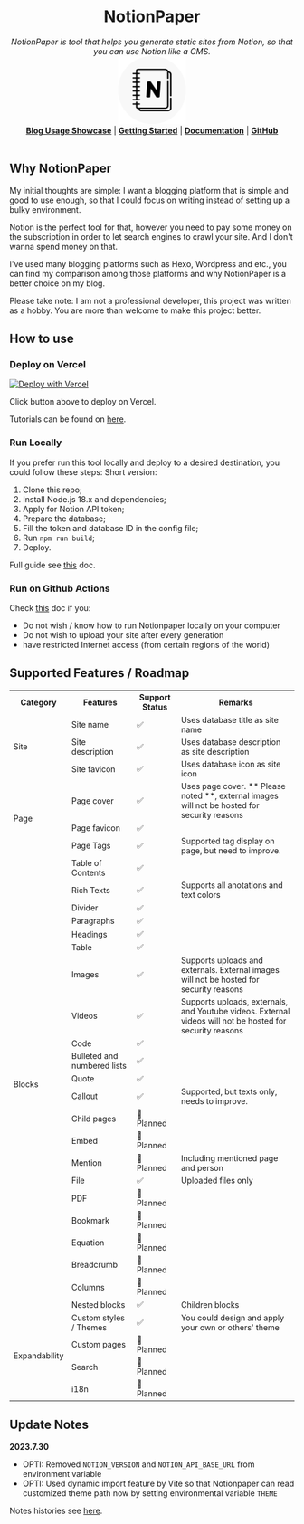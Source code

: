 <h1 align="center">NotionPaper</h1>
<p align="center">
  <i>NotionPaper is tool that helps you generate static sites from Notion, so that you can use Notion like a CMS.</i>
   <br/>
  <img width="120" src="./logo.png" />
  <br/>
  <b><a href="https://dreambulare.com/">Blog Usage Showcase</a></b> | <b><a href="https://npdocs.dreambulare.com/post/6262938e-86d0-4214-af03-63078eb01ce3/">Getting Started</a></b> | <b><a href="https://npdocs.dreambulare.com/">Documentation</a></b> | <b><a href="https://github.com/imyangmo/notionpaper">GitHub</a></b>
  <br/><br/>
</p>


## Why NotionPaper
My initial thoughts are simple: I want a blogging platform that is simple and good to use enough, so that I could focus on writing instead of setting up a bulky environment. 

Notion is the perfect tool for that, however you need to pay some money on the subscription in order to let search engines to crawl your site. And I don't wanna spend money on that.

I've used many blogging platforms such as Hexo, Wordpress and etc., you can find my comparison among those platforms and why NotionPaper is a better choice on my blog.

Please take note: 
I am not a professional developer, this project was written as a hobby.
You are more than welcome to make this project better.


## How to use
### Deploy on Vercel
[![Deploy with Vercel](https://vercel.com/button)](https://vercel.com/new/clone?repository-url=https%3A%2F%2Fgithub.com%2Fimyangmo%2Fnotionpaper&env=DATABASE_ID,NOTION_TOKEN,THEME)

Click button above to deploy on Vercel.

Tutorials can be found on [here](https://npdocs.dreambulare.com/post/fd7a3ccb-357f-4b21-ad07-c17a5dfd54af).


### Run Locally
If you prefer run this tool locally and deploy to a desired destination, you could follow these steps:
Short version:
1. Clone this repo;
2. Install Node.js 18.x and dependencies;
3. Apply for Notion API token;
4. Prepare the database;
5. Fill the token and database ID in the config file;
6. Run `npm run build`;
7. Deploy.

Full guide see [this](https://npdocs.dreambulare.com/post/6262938e-86d0-4214-af03-63078eb01ce3/) doc.


### Run on Github Actions
Check [this](https://npdocs.dreambulare.com/post/f5f1a4b4-6dbe-4e03-a22d-6f33c130d84e/) doc if you:
- Do not wish / know how to run Notionpaper locally on your computer
- Do not wish to upload your site after every generation
- have restricted Internet access (from certain regions of the world)

## Supported Features / Roadmap
<table>
    <tr>
        <th>Category</th>
        <th>Features</th>
        <th>Support Status</th>
        <th>Remarks</th>
    </tr>

<tr>
    <td rowspan="3">Site</td>
    <td>Site name</td>
    <td>✅</td>
    <td>Uses database title as site name</td>
</tr>
    <tr>
        <td>Site description</td>
        <td>✅</td>
        <td>Uses database description as site description</td>
    </tr>
    <tr>
        <td>Site favicon</td>
        <td>✅</td>
        <td>Uses database icon as site icon</td>
    </tr>

<tr>
    <td rowspan="3">Page</td>
    <td>Page cover</td>
    <td>✅</td>
    <td>Uses page cover. ** Please noted **, external images will not be hosted for security reasons</td>
</tr>
    <tr>
        <td>Page favicon</td>
        <td>✅</td>
        <td></td>
    </tr>
    <tr>
        <td>Page Tags</td>
        <td>✅</td>
        <td>Supported tag display on page, but need to improve.</td>
    </tr>

<tr>
    <td rowspan="22">Blocks</td>
    <td>Table of Contents</td>
    <td>✅</td>
    <td></td>
</tr>
    <tr>
        <td>Rich Texts</td>
        <td>✅</td>
        <td>Supports all anotations and text colors</td>
    </tr>
    <tr>
        <td>Divider</td>
        <td>✅</td>
        <td></td>
    </tr>
    <tr>
        <td>Paragraphs</td>
        <td>✅</td>
        <td></td>
    </tr>
    <tr>
        <td>Headings</td>
        <td>✅</td>
        <td></td>
    </tr>
    <tr>
        <td>Table</td>
        <td>✅</td>
        <td></td>
    </tr>
    <tr>
        <td>Images</td>
        <td>✅</td>
        <td>Supports uploads and externals. External images will not be hosted for security reasons</td>
    </tr>   
    <tr>
        <td>Videos</td>
        <td>✅</td>
        <td>Supports uploads, externals, and Youtube videos. External videos will not be hosted for security reasons</td>
    </tr> 
    <tr>
        <td>Code</td>
        <td>✅</td>
        <td></td>
    </tr> 
    <tr>
        <td>Bulleted and numbered lists</td>
        <td>✅</td>
        <td></td>
    </tr> 
    <tr>
        <td>Quote</td>
        <td>✅</td>
        <td></td>
    </tr> 
    <tr>
        <td>Callout</td>
        <td>✅</td>
        <td>Supported, but texts only, needs to improve.</td>
    </tr> 
    <tr>
        <td>Child pages</td>
        <td>📅 Planned</td>
        <td></td>
    </tr> 
    <tr>
        <td>Embed</td>
        <td>📅 Planned</td>
        <td></td>
    </tr> 
    <tr>
        <td>Mention</td>
        <td>📅 Planned</td>
        <td>Including mentioned page and person</td>
    </tr> 
    <tr>
        <td>File</td>
        <td>✅</td>
        <td>Uploaded files only</td>
    </tr> 
    <tr>
        <td>PDF</td>
        <td>📅 Planned</td>
        <td></td>
    </tr> 
    <tr>
        <td>Bookmark</td>
        <td>📅 Planned</td>
        <td></td>
    </tr> 
    <tr>
        <td>Equation</td>
        <td>📅 Planned</td>
        <td></td>
    </tr> 
    <tr>
        <td>Breadcrumb</td>
        <td>📅 Planned</td>
        <td></td>
    </tr> 
    <tr>
        <td>Columns</td>
        <td>📅 Planned</td>
        <td></td>
    </tr> 
    <tr>
        <td>Nested blocks</td>
        <td>✅</td>
        <td>Children blocks</td>
    </tr> 
<tr>
    <td rowspan="4">Expandability</td>
    <td>Custom styles / Themes</td>
    <td>✅</td>
    <td>You could design and apply your own or others' theme</td>
</tr>
    <tr>
        <td>Custom pages</td>
        <td>📅 Planned</td>
        <td></td>
    </tr>
    <tr>
        <td>Search</td>
        <td>📅 Planned</td>
        <td></td>
    </tr>
    <tr>
        <td>i18n</td>
        <td>📅 Planned</td>
        <td></td>
    </tr>
</table>



## Update Notes
**2023.7.30**
 - OPTI: Removed `NOTION_VERSION` and `NOTION_API_BASE_URL` from environment variable
 - OPTI: Used dynamic import feature by Vite so that Notionpaper can read customized theme path now by setting environmental variable `THEME`

Notes histories see [here](./UpdateNotes.md).
